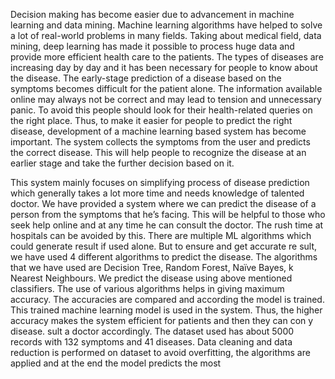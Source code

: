 Decision making has become easier due to advancement in machine learning and data mining. Machine learning algorithms have helped to solve a lot of real-world problems in many fields. Taking about medical field, data mining, deep learning has made it possible to process huge data and provide more efficient health care to the patients. The types of diseases are increasing day by day and it has been necessary for people to know about the disease. The early-stage prediction of a disease based on the symptoms becomes difficult for the patient alone. The information available online may always not be correct and may lead to tension and unnecessary panic. To avoid this people should look for their health-related queries on the right place. Thus, to make it easier for people to predict the right disease, development of a machine learning based system has become important. The system collects the symptoms from the user and predicts the correct disease. This will help people to recognize the disease at an earlier stage and take the further decision based on it. 

This system mainly focuses on simplifying process of disease prediction which generally takes a lot more time and needs knowledge of talented doctor. We have provided a system where we can predict the disease of a person from the symptoms that he’s facing. This will be helpful to those who seek help online and at any time he can consult the doctor. The rush time at hospitals can be avoided by this.  There are multiple ML algorithms which could generate result if used alone. But to ensure and get accurate re sult, we have used 4 different algorithms to predict the disease. The algorithms that we have used are Decision Tree, Random Forest, Naïve Bayes, k Nearest Neighbours. We predict the disease using above mentioned classifiers. The use of various algorithms helps in giving maximum accuracy. The accuracies are compared and according the model is trained. This trained machine learning model is used in the system.  Thus, the higher accuracy makes the system efficient for patients and then they can con y disease. sult a doctor accordingly. The dataset used has about 5000 records with 132 symptoms and 41 diseases. Data cleaning and data reduction is performed on dataset to avoid overfitting, the algorithms are applied and at the end the model predicts the most 
